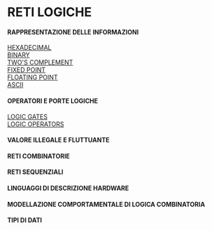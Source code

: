 # RETI LOGICHE

#### RAPPRESENTAZIONE DELLE INFORMAZIONI
[HEXADECIMAL](https://www.electronics-tutorials.ws/binary/bin_3.html) <br>
[BINARY](https://www.cuemath.com/numbers/binary-number-system/) <br>
[TWO'S COMPLEMENT](https://it.wikitolearn.org/Corso:Architettura_degli_elaboratori/Rappresentazione_dell%27informazione/Complemento_a_2) <br>
[FIXED POINT](https://it.wikitolearn.org/Corso:Architettura_degli_elaboratori/Rappresentazione_dell%27informazione/Virgola_Fissa) <br>
[FLOATING POINT](https://www.geeksforgeeks.org/ieee-standard-754-floating-point-numbers/) <br>
[ASCII](https://www.geeksforgeeks.org/ascii-table/) <br>
#### OPERATORI E PORTE LOGICHE
[LOGIC GATES](https://whatis.techtarget.com/definition/logic-gate-AND-OR-XOR-NOT-NAND-NOR-and-XNOR) <br>
[LOGIC OPERATORS](https://press.rebus.community/programmingfundamentals/chapter/logical-operators/) <br>
#### VALORE ILLEGALE E FLUTTUANTE
#### RETI COMBINATORIE
#### RETI SEQUENZIALI
#### LINGUAGGI DI DESCRIZIONE HARDWARE
#### MODELLAZIONE COMPORTAMENTALE DI LOGICA COMBINATORIA
#### TIPI DI DATI
